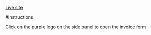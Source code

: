 [Live site](https://my-invoice-app.netlify.app/)

#Instructions

Click on the purple logo on the side panel to open the invoice form
